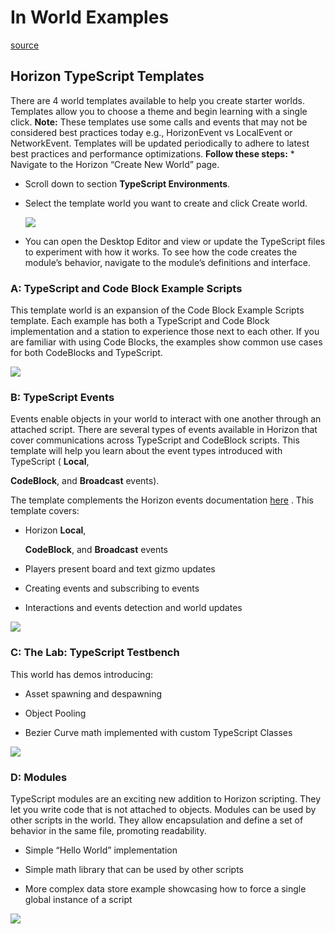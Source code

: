 # In World Examples

[source](https://developers.meta.com/horizon-worlds/learn/documentation/typescript/getting-started/in-world-examples)

## Horizon TypeScript Templates

There are 4 world templates available to help you create starter worlds. Templates allow you to choose a theme and begin learning with a single click. **Note:** These templates use some calls and events that may not be considered best practices today e.g., HorizonEvent vs LocalEvent or NetworkEvent. Templates will be updated periodically to adhere to latest best practices and performance optimizations. **Follow these steps:** *   Navigate to the Horizon “Create New World” page.

*   Scroll down to section **TypeScript Environments**.

*   Select the template world you want to create and click Create world. 
    
    ![](https://scontent.flba1-1.fna.fbcdn.net/v/t39.2365-6/452653112_512510427953580_5716430260051889052_n.png?_nc_cat=102&ccb=1-7&_nc_sid=e280be&_nc_ohc=hC2o3h5NJB4Q7kNvwHr0Imj&_nc_oc=AdmAMnTKUDrH1rtgyuTe9zY966VHRw3-lml2LOhh3z5UQlRhCzJHL2eaCwFK9p0Q-F8&_nc_zt=14&_nc_ht=scontent.flba1-1.fna&_nc_gid=FwIvm-WntKluxzE7usQneA&oh=00_AfQY1RS_1VzMBAtfrw_7u_mUsONEfr343iyXknyNY8P4aQ&oe=689BC153) 

*   You can open the Desktop Editor and view or update the TypeScript files to experiment with how it works. To see how the code creates the module’s behavior, navigate to the module’s definitions and interface.

### A: TypeScript and Code Block Example Scripts

This template world is an expansion of the Code Block Example Scripts template. Each example has both a TypeScript and Code Block implementation and a station to experience those next to each other. If you are familiar with using Code Blocks, the examples show common use cases for both CodeBlocks and TypeScript.

![](https://scontent.flba1-1.fna.fbcdn.net/v/t39.2365-6/452976859_512510424620247_187077101860429859_n.png?_nc_cat=107&ccb=1-7&_nc_sid=e280be&_nc_ohc=axb3-LAESK4Q7kNvwGjXxez&_nc_oc=AdnbxbAMtGNpwlgq27C4eS-pBw6Jbw6eBipyE4KPUZt6_VNgOtj9p0QNYlzCV61UZDA&_nc_zt=14&_nc_ht=scontent.flba1-1.fna&_nc_gid=FwIvm-WntKluxzE7usQneA&oh=00_AfRGXcxsDdQmAeK6DnGIC89YrA6wLQHmqDxkNrQi_LzEaA&oe=689BC25E)

### B: TypeScript Events

Events enable objects in your world to interact with one another through an attached script. There are several types of events available in Horizon that cover communications across TypeScript and CodeBlock scripts. This template will help you learn about the event types introduced with TypeScript ( **Local**, 

**CodeBlock**, and **Broadcast** events).

The template complements the Horizon events documentation [here](/horizon-worlds/learn/documentation/typescript/events/local-events/) . This template covers:

*   Horizon **Local**, 
    
    **CodeBlock**, and **Broadcast** events

*   Players present board and text gizmo updates

*   Creating events and subscribing to events

*   Interactions and events detection and world updates

![](https://scontent.flba1-1.fna.fbcdn.net/v/t39.2365-6/452917745_512510421286914_5952549616907279129_n.png?_nc_cat=100&ccb=1-7&_nc_sid=e280be&_nc_ohc=8XEhOmG-swMQ7kNvwHaqMYg&_nc_oc=AdnhdA4CnsHM2QGsPSOT4YsRB1LJBy0Lup0Ubn8JZ07Hj42owFxpGsxcw97mpH8S3xM&_nc_zt=14&_nc_ht=scontent.flba1-1.fna&_nc_gid=FwIvm-WntKluxzE7usQneA&oh=00_AfSe8l3VTjeVscpabF7iKY3xNOpJIK9VGtYZyAZmCobRDQ&oe=689BAF75)

### C: The Lab: TypeScript Testbench

This world has demos introducing:

*   Asset spawning and despawning

*   Object Pooling

*   Bezier Curve math implemented with custom TypeScript Classes

![](https://scontent.flba1-1.fna.fbcdn.net/v/t39.2365-6/452653615_512510434620246_3243192593321753654_n.png?_nc_cat=105&ccb=1-7&_nc_sid=e280be&_nc_ohc=ESXpZ5SbAS8Q7kNvwFEJqBr&_nc_oc=AdmhSqipNVlj-AAwR9gtH9wHuAfTyTZQZQhTV7KFenoHLI5MvBvScxOLQt7Ppvtst_E&_nc_zt=14&_nc_ht=scontent.flba1-1.fna&_nc_gid=FwIvm-WntKluxzE7usQneA&oh=00_AfR_d5ap6CvRshDy2Zi7eHXM--XiirxZOinuOZtdRi8J1g&oe=689BA4BA)

### D: Modules

TypeScript modules are an exciting new addition to Horizon scripting. They let you write code that is not attached to objects. Modules can be used by other scripts in the world. They allow encapsulation and define a set of behavior in the same file, promoting readability.

*   Simple “Hello World” implementation

*   Simple math library that can be used by other scripts

*   More complex data store example showcasing how to force a single global instance of a script

![](https://scontent.flba1-1.fna.fbcdn.net/v/t39.2365-6/452652224_512510414620248_8372057275696785054_n.png?_nc_cat=100&ccb=1-7&_nc_sid=e280be&_nc_ohc=iSjWaPS6KbkQ7kNvwHZumSO&_nc_oc=AdkISRbqbD9cIcUw27cNg0uMIjyl8IJRPjTlZ3y8_fAhGVpMabtgsOHYgKWM2WKbyEQ&_nc_zt=14&_nc_ht=scontent.flba1-1.fna&_nc_gid=FwIvm-WntKluxzE7usQneA&oh=00_AfR_8zEvv5_MFUe0rGK3B0S3fa8Wzl531augRTrGHmtDOg&oe=689B9377)

 

 

 

 

 

 

 

 

 

 

 

 

 

 

 

 

 

 

 

 

 

 

 

 

 

 

 

 

 

 

 

 

 

 

 

 

 

 

 

 

 

 

 

 

 

 

 

 